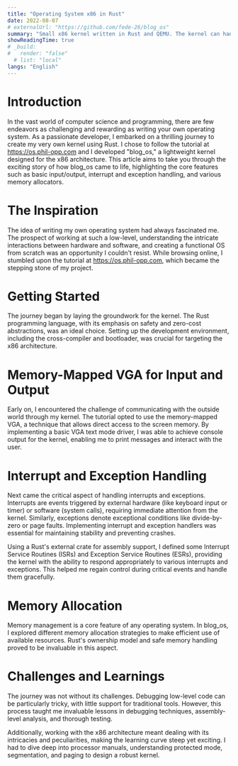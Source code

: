 ```yaml
---
title: "Operating System x86 in Rust"
date: 2022-08-07
# externalUrl: "https://github.com/fede-26/blog_os"
summary: "Small x86 kernel written in Rust and QEMU. The kernel can handle interrupts, and the video card. Several memory allocators have been implemented."
showReadingTime: true
# _build:
#   render: "false"
  # list: "local"
langs: "English"
---
```


# Introduction

In the vast world of computer science and programming, there are few endeavors as challenging and rewarding as writing your own operating system. 
As a passionate developer, I embarked on a thrilling journey to create my very own kernel using Rust.
I chose to follow the tutorial at https://os.phil-opp.com and I developed "blog_os," a lightweight kernel designed for the x86 architecture. This article aims to take you through the exciting story of how blog_os came to life, highlighting the core features such as basic input/output, interrupt and exception handling, and various memory allocators.

# The Inspiration

The idea of writing my own operating system had always fascinated me. The prospect of working at such a low-level, understanding the intricate interactions between hardware and software, and creating a functional OS from scratch was an opportunity I couldn't resist. While browsing online, I stumbled upon the tutorial at https://os.phil-opp.com, which became the stepping stone of my project.

# Getting Started

The journey began by laying the groundwork for the kernel. The Rust programming language, with its emphasis on safety and zero-cost abstractions, was an ideal choice. Setting up the development environment, including the cross-compiler and bootloader, was crucial for targeting the x86 architecture.

# Memory-Mapped VGA for Input and Output

Early on, I encountered the challenge of communicating with the outside world through my kernel. The tutorial opted to use the memory-mapped VGA, a technique that allows direct access to the screen memory. By implementing a basic VGA text mode driver, I was able to achieve console output for the kernel, enabling me to print messages and interact with the user.

# Interrupt and Exception Handling

Next came the critical aspect of handling interrupts and exceptions. Interrupts are events triggered by external hardware (like keyboard input or timer) or software (system calls), requiring immediate attention from the kernel. Similarly, exceptions denote exceptional conditions like divide-by-zero or page faults. Implementing interrupt and exception handlers was essential for maintaining stability and preventing crashes.

Using a Rust's external crate for assembly support, I defined some Interrupt Service Routines (ISRs) and Exception Service Routines (ESRs), providing the kernel with the ability to respond appropriately to various interrupts and exceptions. This helped me regain control during critical events and handle them gracefully.

# Memory Allocation

Memory management is a core feature of any operating system. In blog_os, I explored different memory allocation strategies to make efficient use of available resources. Rust's ownership model and safe memory handling proved to be invaluable in this aspect.

# Challenges and Learnings

The journey was not without its challenges. Debugging low-level code can be particularly tricky, with little support for traditional tools. However, this process taught me invaluable lessons in debugging techniques, assembly-level analysis, and thorough testing.

Additionally, working with the x86 architecture meant dealing with its intricacies and peculiarities, making the learning curve steep yet exciting. I had to dive deep into processor manuals, understanding protected mode, segmentation, and paging to design a robust kernel.